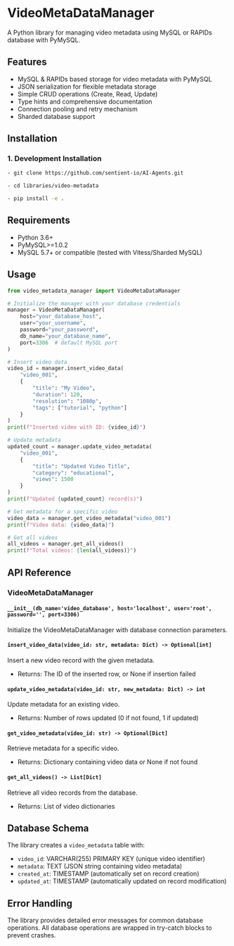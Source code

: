 # VideoMetaDataManager

A Python library for managing video metadata using MySQL or RAPIDs database with PyMySQL.

## Features

- MySQL & RAPIDs based storage for video metadata with PyMySQL
- JSON serialization for flexible metadata storage
- Simple CRUD operations (Create, Read, Update)
- Type hints and comprehensive documentation
- Connection pooling and retry mechanism
- Sharded database support

## Installation

### 1. Development Installation
```bash
- git clone https://github.com/sentient-io/AI-Agents.git
```
```bash
- cd libraries/video-metadata
```
```bash
- pip install -e .
```


## Requirements

- Python 3.6+
- PyMySQL>=1.0.2
- MySQL 5.7+ or compatible (tested with Vitess/Sharded MySQL)

## Usage

```python
from video_metadata_manager import VideoMetaDataManager

# Initialize the manager with your database credentials
manager = VideoMetaDataManager(
    host="your_database_host",
    user="your_username",
    password="your_password",
    db_name="your_database_name",
    port=3306  # default MySQL port
)

# Insert video data
video_id = manager.insert_video_data(
    "video_001",
    {
        "title": "My Video",
        "duration": 120,
        "resolution": "1080p",
        "tags": ["tutorial", "python"]
    }
)
print(f"Inserted video with ID: {video_id}")

# Update metadata
updated_count = manager.update_video_metadata(
    "video_001",
    {
        "title": "Updated Video Title",
        "category": "educational",
        "views": 1500
    }
)
print(f"Updated {updated_count} record(s)")

# Get metadata for a specific video
video_data = manager.get_video_metadata("video_001")
print(f"Video data: {video_data}")

# Get all videos
all_videos = manager.get_all_videos()
print(f"Total videos: {len(all_videos)}")
```

## API Reference

### VideoMetaDataManager

#### `__init__(db_name='video_database', host='localhost', user='root', password='', port=3306)`
Initialize the VideoMetaDataManager with database connection parameters.

#### `insert_video_data(video_id: str, metadata: Dict) -> Optional[int]`
Insert a new video record with the given metadata.
- Returns: The ID of the inserted row, or None if insertion failed

#### `update_video_metadata(video_id: str, new_metadata: Dict) -> int`
Update metadata for an existing video.
- Returns: Number of rows updated (0 if not found, 1 if updated)

#### `get_video_metadata(video_id: str) -> Optional[Dict]`
Retrieve metadata for a specific video.
- Returns: Dictionary containing video data or None if not found

#### `get_all_videos() -> List[Dict]`
Retrieve all video records from the database.
- Returns: List of video dictionaries

## Database Schema

The library creates a `video_metadata` table with:
- `video_id`: VARCHAR(255) PRIMARY KEY (unique video identifier)
- `metadata`: TEXT (JSON string containing video metadata)
- `created_at`: TIMESTAMP (automatically set on record creation)
- `updated_at`: TIMESTAMP (automatically updated on record modification)

## Error Handling

The library provides detailed error messages for common database operations. All database operations are wrapped in try-catch blocks to prevent crashes.

